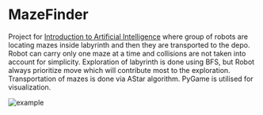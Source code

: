# MazeFinder

Project for [Introduction to Artificial Intelligence](https://kam.fit.cvut.cz/bi-zum/) where group of robots are locating 
mazes inside labyrinth and then they are transported to the depo. Robot can carry only one maze at a time and collisions
are not taken into account for simplicity. Exploration of labyrinth is done using BFS, but Robot always prioritize move
which will contribute most to the exploration. Transportation of mazes is done via AStar algorithm. PyGame is utilised
for visualization.

![example](example.gif)